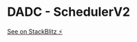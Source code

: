 # DADC - SchedulerV2
[See on StackBlitz ⚡️](https://stackblitz.com/github/tmarhem/labplanner_scheduler_v2/tree/master)
